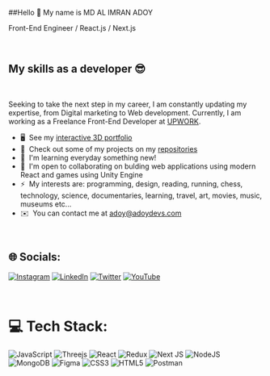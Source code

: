 ##Hello <world/> 👋 My name is MD AL IMRAN ADOY

Front-End Engineer / React.js / Next.js

</br>

## My skills as a developer 😎
</br>

Seeking to take the next step in my career, I am constantly updating my expertise, from Digital marketing to Web development. Currently, I am working as a Freelance Front-End Developer at [UPWORK](https://www.upwork.com/).

*   🖥️  See my [interactive 3D portfolio](https://adoydevs.netlify.app/)
*   🚀  Check out some of my projects on my [repositories](https://github.com/adoydevs)
*   🧠  I'm learning everyday something new!
*   🤝  I'm open to collaborating on bulding web applications using modern React and games using Unity Engine
*   ⚡  My interests are: programming, design, reading, running, chess, technology, science, documentaries, learning, travel, art, movies, music, museums etc...
*   ✉️  You can contact me at [adoy@adoydevs.com](mailto:adoy@adoydevs.com)

<br>

## 🌐 Socials:
[![Instagram](https://img.shields.io/badge/Instagram-%23E4405F.svg?logo=Instagram&logoColor=white)](https://instagram.com/adoydevs) [![LinkedIn](https://img.shields.io/badge/LinkedIn-%230077B5.svg?logo=linkedin&logoColor=white)](https://linkedin.com/in/adoydevs) [![Twitter](https://img.shields.io/badge/Twitter-%231DA1F2.svg?logo=Twitter&logoColor=white)](https://twitter.com/adoydevs) [![YouTube](https://img.shields.io/badge/YouTube-%23FF0000.svg?logo=YouTube&logoColor=white)](https://www.youtube.com/c/adoytech) 

<br>

# 💻 Tech Stack:

![JavaScript](https://img.shields.io/badge/javascript-%23323330.svg?style=for-the-badge&logo=javascript&logoColor=%23F7DF1E) 
![Threejs](https://img.shields.io/badge/threejs-black?style=for-the-badge&logo=three.js&logoColor=white) 
![React](https://img.shields.io/badge/react-%2320232a.svg?style=for-the-badge&logo=react&logoColor=%2361DAFB) 
![Redux](https://img.shields.io/badge/redux-%23593d88.svg?style=for-the-badge&logo=redux&logoColor=white) 
![Next JS](https://img.shields.io/badge/Next-black?style=for-the-badge&logo=next.js&logoColor=white)
![NodeJS](https://img.shields.io/badge/node.js-6DA55F?style=for-the-badge&logo=node.js&logoColor=white) 
![MongoDB](https://img.shields.io/badge/MongoDB-%234ea94b.svg?style=for-the-badge&logo=mongodb&logoColor=white) 
![Figma](https://img.shields.io/badge/figma-%23F24E1E.svg?style=for-the-badge&logo=figma&logoColor=white) 
![CSS3](https://img.shields.io/badge/css3-%231572B6.svg?style=for-the-badge&logo=css3&logoColor=white) 
![HTML5](https://img.shields.io/badge/html5-%23E34F26.svg?style=for-the-badge&logo=html5&logoColor=white) 
![Postman](https://img.shields.io/badge/Postman-FF6C37?style=for-the-badge&logo=postman&logoColor=white) 
#
